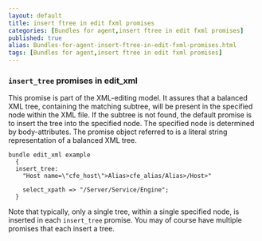```yaml
---
layout: default
title: insert ftree in edit fxml promises
categories: [Bundles for agent,insert ftree in edit fxml promises]
published: true
alias: Bundles-for-agent-insert-ftree-in-edit-fxml-promises.html
tags: [Bundles for agent,insert ftree in edit fxml promises]
---
```


### `insert_tree` promises in edit\_xml

  

This promise is part of the XML-editing model. It assures that a
balanced XML tree, containing the matching subtree, will be present in
the specified node within the XML file. If the subtree is not found, the
default promise is to insert the tree into the specified node. The
specified node is determined by body-attributes. The promise object
referred to is a literal string representation of a balanced XML tree.

  

```cf3
bundle edit_xml example
  {
  insert_tree:
    "Host name=\"cfe_host\">Alias>cfe_alias/Alias>/Host>"

    select_xpath => "/Server/Service/Engine";
  }
```

  

Note that typically, only a single tree, within a single specified node,
is inserted in each `insert_tree` promise. You may of course have
multiple promises that each insert a tree.
